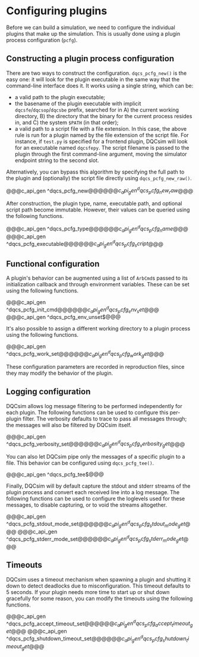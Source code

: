 # Configuring plugins

Before we can build a simulation, we need to configure the individual plugins
that make up the simulation. This is usually done using a plugin process
configuration (`pcfg`).

## Constructing a plugin process configuration

There are two ways to construct the configuration. `dqcs_pcfg_new()` is the
easy one: it will look for the plugin executable in the same way that the
command-line interface does it. It works using a single string, which can be:

 - a valid path to the plugin executable;
 - the basename of the plugin executable with implicit `dqcsfe`/`dqcsop`/`dqcsbe`
   prefix, searched for in A) the current working directory, B) the directory
   that the binary for the current process resides in, and C) the system
   `$PATH` (in that order);
 - a valid path to a script file with a file extension. In this case, the above
   rule is run for a plugin named by the file extension of the script file. For
   instance, if `test.py` is specified for a frontend plugin, DQCsim will look
   for an executable named `dqcsfepy`. The script filename is passed to the
   plugin through the first command-line argument, moving the simulator
   endpoint string to the second slot.

Alternatively, you can bypass this algorithm by specifying the full path to the
plugin and (optionally) the script file directly using `dqcs_pcfg_new_raw()`.

@@@c_api_gen ^dqcs_pcfg_new$@@@
@@@c_api_gen ^dqcs_pcfg_new_raw$@@@

After construction, the plugin type, name, executable path, and optional script
path become immutable. However, their values can be queried using the following
functions.

@@@c_api_gen ^dqcs_pcfg_type$@@@
@@@c_api_gen ^dqcs_pcfg_name$@@@
@@@c_api_gen ^dqcs_pcfg_executable$@@@
@@@c_api_gen ^dqcs_pcfg_script$@@@

## Functional configuration

A plugin's behavior can be augmented using a list of `ArbCmd`s passed to its
initialization callback and through environment variables. These can be set
using the following functions.

@@@c_api_gen ^dqcs_pcfg_init_cmd$@@@
@@@c_api_gen ^dqcs_pcfg_env_set$@@@
@@@c_api_gen ^dqcs_pcfg_env_unset$@@@

It's also possible to assign a different working directory to a plugin process
using the following functions.

@@@c_api_gen ^dqcs_pcfg_work_set$@@@
@@@c_api_gen ^dqcs_pcfg_work_get$@@@

These configuration parameters are recorded in reproduction files, since they
may modify the behavior of the plugin.

## Logging configuration

DQCsim allows log message filtering to be performed independently for each
plugin. The following functions can be used to configure this per-plugin
filter. The verbosity defaults to trace to pass all messages through; the
messages will also be filtered by DQCsim itself.

@@@c_api_gen ^dqcs_pcfg_verbosity_set$@@@
@@@c_api_gen ^dqcs_pcfg_verbosity_get$@@@

You can also let DQCsim pipe only the messages of a specific plugin to a file.
This behavior can be configured using `dqcs_pcfg_tee()`.

@@@c_api_gen ^dqcs_pcfg_tee$@@@

Finally, DQCsim will by default capture the stdout and stderr streams of the
plugin process and convert each received line into a log message. The following
functions can be used to configure the loglevels used for these messages, to
disable capturing, or to void the streams altogether.

@@@c_api_gen ^dqcs_pcfg_stdout_mode_set$@@@
@@@c_api_gen ^dqcs_pcfg_stdout_mode_get$@@@
@@@c_api_gen ^dqcs_pcfg_stderr_mode_set$@@@
@@@c_api_gen ^dqcs_pcfg_stderr_mode_get$@@@

## Timeouts

DQCsim uses a timeout mechanism when spawning a plugin and shutting it down to
detect deadlocks due to misconfiguration. This timeout defaults to 5 seconds.
If your plugin needs more time to start up or shut down gracefully for some
reason, you can modify the timeouts using the following functions.

@@@c_api_gen ^dqcs_pcfg_accept_timeout_set$@@@
@@@c_api_gen ^dqcs_pcfg_accept_timeout_get$@@@
@@@c_api_gen ^dqcs_pcfg_shutdown_timeout_set$@@@
@@@c_api_gen ^dqcs_pcfg_shutdown_timeout_get$@@@
